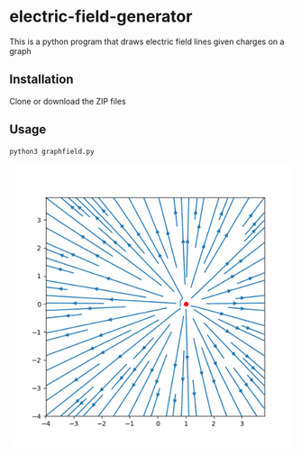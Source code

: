 # electric-field-generator

This is a python program that draws electric field lines given charges on a graph

## Installation

Clone or download the ZIP files

## Usage

```python
python3 graphfield.py

```

![example with positive charge centered at (0, 1)](https://github.com/titan97/electric-field-generator/blob/main/single_charge.png)
